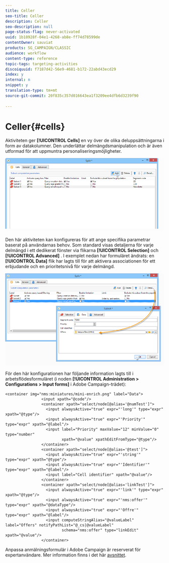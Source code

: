 ```yaml
---
title: Celler
seo-title: Celler
description: Celler
seo-description: null
page-status-flag: never-activated
uuid: 1b18928f-04e1-4268-ab8e-ff74d78599de
contentOwner: sauviat
products: SG_CAMPAIGN/CLASSIC
audience: workflow
content-type: reference
topic-tags: targeting-activities
discoiquuid: f7187d42-56e9-4681-b172-22abd43ecd29
index: y
internal: n
snippet: y
translation-type: tm+mt
source-git-commit: 20f835c357d016643ea1f3209ee4dfb6d3239f90

---
```



# Celler{#cells}

Aktiviteten ger **[!UICONTROL Cells]** en vy över de olika deluppsättningarna i form av datakolumner. Den underlättar delmängdsmanipulation och är även utformad för att uppmuntra personaliseringsmöjligheter.

![](assets/wf_split_cells.png)

Den här aktiviteten kan konfigureras för att ange specifika parametrar baserat på användarnas behov. Som standard visas detaljerna för varje delmängd i ett dedikerat fönster via flikarna **[!UICONTROL Selection]** och **[!UICONTROL Advanced]** . I exemplet nedan har formuläret ändrats: en **[!UICONTROL Data]** flik har lagts till för att aktivera associationen för ett erbjudande och en prioritetsnivå för varje delmängd.

![](assets/wf_split_cells_with_customization.png)

För den här konfigurationen har följande information lagts till i arbetsflödesformuläret (i noden **[!UICONTROL Administration > Configurations > Input forms]** i Adobe Campaign-trädet):

```
<container img="nms:miniatures/mini-enrich.png" label="Data">
                <input xpath="@code"/>
                <container xpath="select/node[@alias='@numTest']">
                  <input alwaysActive="true" expr="'long'" type="expr" xpath="@type"/>
                  <input alwaysActive="true" expr="'Priority'" type="expr" xpath="@label"/>
                  <input label="Priority" maxValue="12" minValue="0" type="number"
                         xpath="@value" xpathEditFromType="@type"/>
                </container>
                <container xpath="select/node[@alias='@test']">
                  <input alwaysActive="true" expr="'string'" type="expr" xpath="@type"/>
                  <input alwaysActive="true" expr="'Identifier'" type="expr" xpath="@label"/>
                  <input label="Cell identifier" xpath="@value"/>
                </container>
                <container xpath="select/node[@alias='linkTest']">
                  <input alwaysActive="true" expr="'link'" type="expr" xpath="@type"/>
                  <input alwaysActive="true" expr="'nms:offer'" type="expr" xpath="@dataType"/>
                  <input alwaysActive="true" expr="'Offre'" type="expr" xpath="@label"/>
                  <input computeStringAlias="@valueLabel" label="Offers" notifyPathList="@_cs|@valueLabel"
                         schema="nms:offer" type="linkEdit" xpath="@value"/>
                </container>
```

Anpassa anmälningsformulär i Adobe Campaign är reserverat för expertanvändare. Mer information finns i det här [avsnittet](../../configuration/using/identifying-a-form.md).
